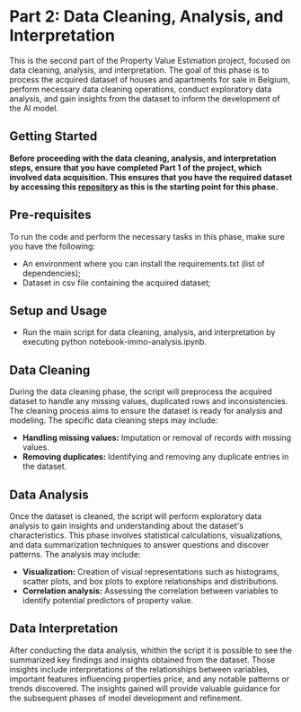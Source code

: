 # Part 2: Data Cleaning, Analysis, and Interpretation

This is the second part of the Property Value Estimation project, focused on data cleaning, analysis, and interpretation. The goal of this phase is to process the acquired dataset of houses and apartments for sale in Belgium, perform necessary data cleaning operations, conduct exploratory data analysis, and gain insights from the dataset to inform the development of the AI model.

## Getting Started

**Before proceeding with the data cleaning, analysis, and interpretation steps, ensure that you have completed Part 1 of the project, which involved data acquisition. This ensures that you have the required dataset by accessing this [repository](https://github.com/andreia-negreira/immo_scraping_project) as this is the starting point for this phase.**

## Pre-requisites

To run the code and perform the necessary tasks in this phase, make sure you have the following:

* An environment where you can install the requirements.txt (list of dependencies);
* Dataset in csv file containing the acquired dataset;

## Setup and Usage

* Run the main script for data cleaning, analysis, and interpretation by executing python notebook-immo-analysis.ipynb.

## Data Cleaning

During the data cleaning phase, the script will preprocess the acquired dataset to handle any missing values, duplicated rows and inconsistencies. The cleaning process aims to ensure the dataset is ready for analysis and modeling. The specific data cleaning steps may include:

* **Handling missing values:** Imputation or removal of records with missing values.
* **Removing duplicates:** Identifying and removing any duplicate entries in the dataset.

## Data Analysis

Once the dataset is cleaned, the script will perform exploratory data analysis to gain insights and understanding about the dataset's characteristics. This phase involves statistical calculations, visualizations, and data summarization techniques to answer questions and discover patterns. The analysis may include:

* **Visualization:** Creation of visual representations such as histograms, scatter plots, and box plots to explore relationships and distributions.
* **Correlation analysis:** Assessing the correlation between variables to identify potential predictors of property value.

## Data Interpretation

After conducting the data analysis, whithin the script it is possible to see the summarized key findings and insights obtained from the dataset. Those insights include interpretations of the relationships between variables, important features influencing properties price, and any notable patterns or trends discovered. The insights gained will provide valuable guidance for the subsequent phases of model development and refinement.
